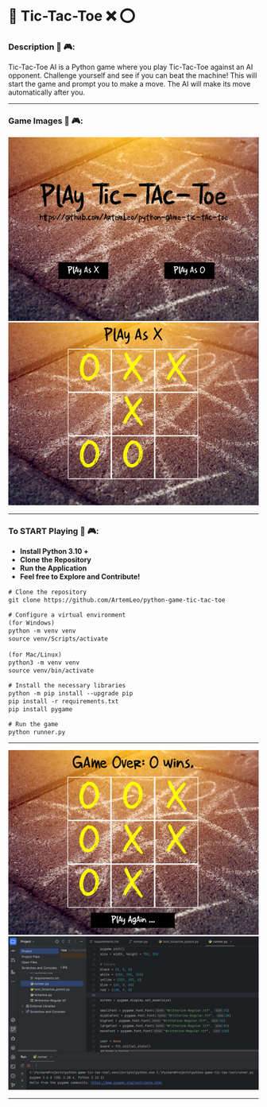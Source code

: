 # 🧩 Tic-Tac-Toe ❌ ⭕️

### Description 🧩 🎮:

Tic-Tac-Toe AI is a Python game where you play Tic-Tac-Toe against an AI opponent. Challenge yourself and see if you can
beat the machine! This will start the game and prompt you to make a move. The AI will make its move automatically after
you.

---

### Game Images 🧩 🎮:

<img src="images/Screenshot_1.png" alt="my_projects" width="600">

<img src="images/Screenshot_2.png" alt="my_projects" width="600">

---

### To START Playing 🧩 🎮:

<ul>
    <li><strong>Install Python 3.10 +</strong></li>
    <li><strong>Clone the Repository</strong></li>
    <li><strong>Run the Application</strong></li>
    <li><strong>Feel free to Explore and Contribute!</strong></li>
</ul>

```shell
# Clone the repository
git clone https://github.com/ArtemLeo/python-game-tic-tac-toe
```

```shell
# Configure a virtual environment
(for Windows)
python -m venv venv
source venv/Scripts/activate

(for Mac/Linux)
python3 -m venv venv
source venv/bin/activate
```

```shell
# Install the necessary libraries
python -m pip install --upgrade pip
pip install -r requirements.txt
pip install pygame
```

```shell
# Run the game
python runner.py
```

---

<img src="images/Screenshot_3.png" alt="my_projects" width="600">

<img src="images/Screenshot_4.png" alt="my_projects" width="600">

---
